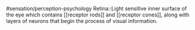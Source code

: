 #sensation/perception-psychology 
Retina::Light sensitive inner surface of the eye which contains [[receptor rods]] and [[receptor cones]], along with layers of neurons that begin the process of visual information.
